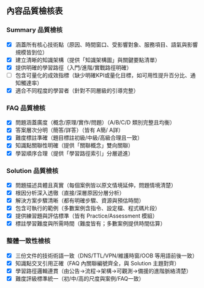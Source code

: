 ## 內容品質檢核表

### Summary 品質檢核
- [x] 涵蓋所有核心技術點（原因、時間窗口、受影響對象、服務項目、語氣與影響規模皆到位）
- [x] 建立清晰的知識架構（提供「知識架構圖」與關鍵要點清單）
- [x] 提供明確的學習路徑（入門/進階/實戰路徑明確）
- [ ] 包含可量化的成效指標（缺少明確KPI或量化目標，如可用性提升百分比、通知觸達率）
- [x] 適合不同程度的學習者（針對不同層級的引導完整）

### FAQ 品質檢核
- [x] 問題涵蓋廣度（概念/原理/實作/問題）（A/B/C/D 類別完整且均衡）
- [x] 答案層次分明（簡答/詳答）（皆有 A簡/ A詳）
- [x] 難度標註準確（題目標註初級/中級/高級合理且一致）
- [x] 知識點關聯性明確（提供「關聯概念」雙向關聯）
- [x] 學習順序合理（提供「學習路徑索引」分層遞進）

### Solution 品質檢核
- [x] 問題描述具體且真實（每個案例皆以原文情境延伸，問題情境清楚）
- [x] 根因分析深入透徹（直接/深層原因分層分析）
- [x] 解決方案步驟清晰（都有明確步驟、資源與預估時間）
- [x] 包含可執行的範例（多數案例含指令、設定檔、程式碼片段）
- [x] 提供練習題與評估標準（皆有 Practice/Assessment 模組）
- [x] 標註學習難度與所需時間（難度皆有；多數案例提供時間估算）

### 整體一致性檢核
- [x] 三份文件的技術術語一致（DNS/TTL/VPN/維護時窗/OOB 等用語前後一致）
- [x] 知識點交叉引用正確（FAQ 內關聯編號齊全，與 Solution 主題對齊）
- [x] 學習路徑邏輯連貫（由公告→流程→架構→可觀測→備援的進階脈絡清楚）
- [x] 難度評級標準統一（初/中/高的尺度與案例/FAQ一致）